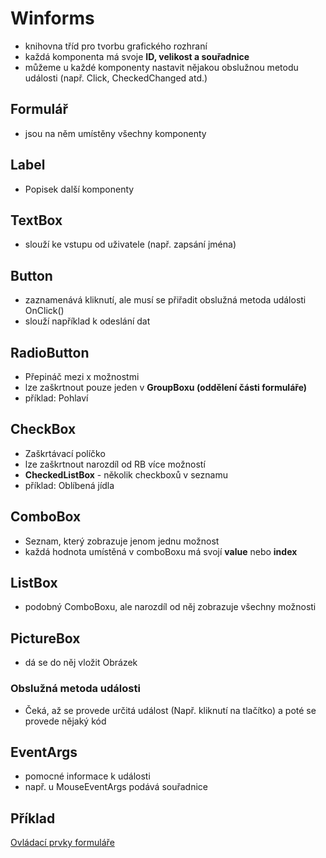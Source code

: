 # Winforms
* knihovna tříd pro tvorbu grafického rozhraní
* každá komponenta má svoje **ID, velikost a souřadnice**
* můžeme u každé komponenty nastavit nějakou obslužnou metodu události (např. Click, CheckedChanged atd.)

## Formulář
* jsou na něm umístěny všechny komponenty

## Label
* Popisek další komponenty

## TextBox
* slouží ke vstupu od uživatele (např. zapsání jména)

## Button
* zaznamenává kliknutí, ale musí se přiřadit obslužná metoda události OnClick()
* slouží například k odeslání dat

## RadioButton
* Přepináč mezi x možnostmi
* lze zaškrtnout pouze jeden v **GroupBoxu (oddělení části formuláře)**
* příklad: Pohlaví

## CheckBox
* Zaškrtávací políčko
* lze zaškrtnout narozdíl od RB více možností
* **CheckedListBox** - několik checkboxů v seznamu
* příklad: Oblíbená jídla

## ComboBox
* Seznam, který zobrazuje jenom jednu možnost
* každá hodnota umístěná v comboBoxu má svojí **value** nebo **index**

## ListBox
* podobný ComboBoxu, ale narozdíl od něj zobrazuje všechny možnosti

## PictureBox
* dá se do něj vložit Obrázek

### Obslužná metoda události
* Čeká, až se provede určitá událost (Např. kliknutí na tlačítko) a poté se provede nějaký kód

## EventArgs
* pomocné informace k události
* např. u MouseEventArgs podává souřadnice

## Příklad
[Ovládací prvky formuláře](Programov%C3%A1n%C3%AD/P%C5%99%C3%ADklady/Ovl%c3%a1dac%c3%ad%2520prvky%2520formul%C3%A1%C5%99e)